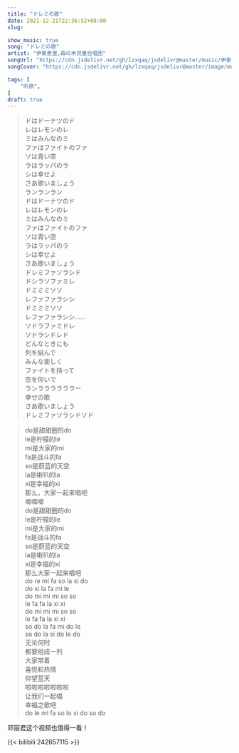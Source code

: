 ```yaml
---
title: "ドレミの歌"
date: 2021-12-21T22:36:52+08:00
slug: 

show_music: true
song: "ドレミの歌"
artist: "伊東恵里,森の木児童合唱团"
songUrl: "https://cdn.jsdelivr.net/gh/lzxqaq/jsdelivr@master/music/伊東恵里,森の木児童合唱团 - ドレミの歌.mp3"
songCover: "https://cdn.jsdelivr.net/gh/lzxqaq/jsdelivr@master/image/music/世界名作劇場.jpg"

tags: [
    "听歌",
]
draft: true
---
```


> ドはドーナツのド  
> レはレモンのレ  
> ミはみんなのミ  
> ファはファイトのファ  
> ソは青い空  
> ラはラッパのラ  
> シは幸せよ  
> さあ歌いましょう  
> ランランラン  
> ドはドーナツのド  
> レはレモンのレ  
> ミはみんなのミ  
> ファはファイトのファ  
> ソは青い空    
> ラはラッパのラ  
> シは幸せよ  
> さあ歌いましょう  
> ドレミファソラシド  
> ドシラソファミレ  
> ドミミミソソ  
> レファファラシシ  
> ドミミミソソ  
> レファファラシシ……  
> ソドラファミドレ  
> ソドラシドレド  
> どんなときにも  
> 列を組んで   
> みんな楽しく  
> ファイトを持って  
> 空を仰いで  
> ランララララララー  
> 幸せの歌  
> さあ歌いましょう    
> ドレミファソラシドソド  


> do是甜甜圈的do  
> le是柠檬的le  
> mi是大家的mi  
> fa是战斗的fa  
> so是蔚蓝的天空  
> la是喇叭的la  
> xi是幸福的xi  
> 那么，大家一起来唱吧  
> 啷啷啷  
> do是甜甜圈的do  
> le是柠檬的le  
> mi是大家的mi  
> fa是战斗的fa  
> so是蔚蓝的天空  
> la是喇叭的la  
> xi是幸福的xi  
> 那么大家一起来唱吧  
> do re mi fa so la xi do  
> do xi la fa mi le  
> do mi mi mi so so  
> le fa fa la xi xi  
> do mi mi mi so so  
> le fa fa la xi xi  
> so do la fa mi do le  
> so do la si do le do  
> 无论何时  
> 都要组成一列  
> 大家带着  
> 喜悦和热情  
> 仰望蓝天  
> 啦啦啦啦啦啦啦  
> 让我们一起唱  
> 幸福之歌吧  
> do le mi fa so lo xi do so do  

邓丽君这个视频也值得一看！

{{< bilibili 242657115 >}}